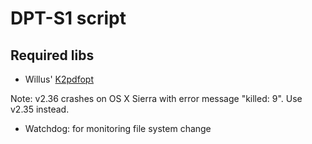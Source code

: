 # DPT-S1 script

## Required libs

- Willus' [K2pdfopt](http://www.willus.com/k2pdfopt/)

Note: v2.36 crashes on OS X Sierra with error message "killed: 9". Use v2.35 instead. 

- Watchdog: for monitoring file system change
